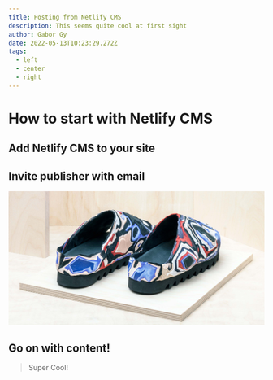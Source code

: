 ```yaml
---
title: Posting from Netlify CMS
description: This seems quite cool at first sight
author: Gabor Gy
date: 2022-05-13T10:23:29.272Z
tags:
  - left
  - center
  - right
---
```

# How to start with Netlify CMS

## Add Netlify CMS to your site

## Invite publisher with email

![layers_slips](src/static/img/layers_hero.jpg)

## Go on with content!

> Super Cool!
